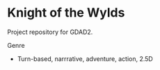 # Knight of the Wylds
Project repository for GDAD2.

Genre
- Turn-based, narrrative, adventure, action, 2.5D


